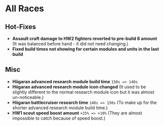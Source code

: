 # All Races

## Hot-Fixes
* **Assault craft damage to HW2 fighters reverted to pre-build 8 amount** (It was balanced before hand - it did not need changing.)
* **Fixed build times not showing for certain modules and units in the last build**

## Misc
* **Hiigaran advanced research module build time** `150s => 140s`
* **Hiigaran advanced research module icon changed** (It used to be slightly different to the normal research module icon but it was almost un-noticeable.)
* **Hiigaran battlecruiser research time** `140s => 150s` (To make up for the shorter advanced research module build time.)
* **HW1 scout speed boost amount** `+25% => +10%` (They are almost impossible to catch because of speed boost.)
